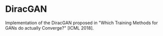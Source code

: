 # DiracGAN
Implementation of the DiracGAN proposed in "Which Training Methods for GANs do actually Converge?" [ICML 2018].
